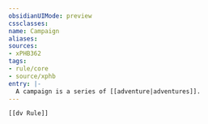 ```yaml
---
obsidianUIMode: preview
cssclasses:
name: Campaign
aliases:
sources:
- xPHB362
tags:
- rule/core
- source/xphb
entry: |-
  A campaign is a series of [[adventure|adventures]].
---
```


```meta-bind-embed
[[dv Rule]]
```